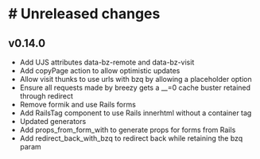 # # Unreleased changes

## v0.14.0
- Add UJS attributes data-bz-remote and data-bz-visit
- Add copyPage action to allow optimistic updates
- Allow visit thunks to use urls with bzq by allowing a placeholder option
- Ensure all requests made by breezy gets a __=0 cache buster retained through redirect
- Remove formik and use Rails forms
- Add RailsTag component to use Rails innerhtml without a container tag
- Updated generators
- Add props_from_form_with to generate props for forms from Rails
- Add redirect_back_with_bzq to redirect back while retaining the bzq param
